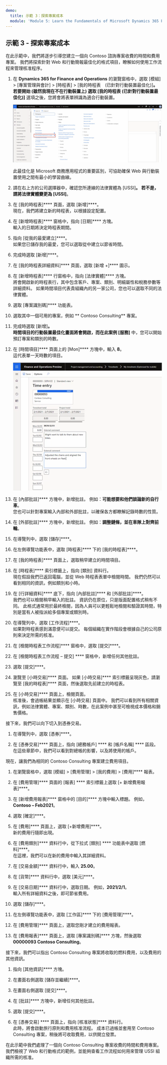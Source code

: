 ```yaml
---
demo:
  title: 示範 3：探索專案成本
  module: 'Module 5: Learn the Fundamentals of Microsoft Dynamics 365 Project Operations'
---
```


## 示範 3 - 探索專案成本

在此示範中，我們將逐步引導您建立一個向 Contoso 諮詢專案收費的時間和費用專案。 我們將探索針對 Web 和行動簡報最佳化的格式項目，瞭解如何使用工作流程來管理核准程序。

1. 在 **Dynamics 365 for Finance and Operations** 的瀏覽窗格中，選取 [模組] > [專案管理與會計] > [時程表] > [我的時程表　(已針對行動裝置最佳化)]****。  
    若要開始 (雖然我現在不在行動裝置上) 選取 [我的時程表 (已針對行動裝置最佳化)]**** 選項之後，您將會將表單辨識為適合行動裝置。

    ![[專案管理和會計] 功能表的螢幕擷取畫面，其中已醒目提示 [我的時程表　(已針對行動裝置最佳化)]。](./media/projops_costs_1_select_my_timesheets.png)  

    此最佳化是 Microsoft 商務應用程式的重要區別，可協助確保 Web 與行動裝置使用之間有最小的學習曲線。

1. 請在右上方的公司選擇器中，確認您所連線的法律實體為 [USSI]****。 若不是，請將法律實體變更為 [USSI]****。

1. 在 [我的時程表]**** 頁面，選取 [新增]****。  
    現在，我們將建立新的時程表，以根據設定配置。

1. 在 [新增時程表]**** 窗格中，指向 [日期]**** 方塊。  
    輸入的日期將決定時程表期間。

1. 指向 [從我的最愛建立]****。  
    如果您已儲存我的最愛，您可以選取從中建立以節省時間。

1. 完成時選取 [新增]****。

1. 在 [我的時程表詳細資料]**** 頁面，選取 [新增 +]**** 圖示。

1. 在 [新增時程表]**** 行窗格中，指向 [法律實體]**** 方塊。  
    將會開啟新的時程表行，其中包含客戶、專案、類別、明細屬性和稅務參數等詳細資料。 如果時間項目代表貴組織內的另一家公司，您也可以選取不同的法律實體。

1. 選取 [專案識別碼]**** 功能表。

1. 選取其中一個可用的專案，例如 ** Contoso Consulting** 專案。

1. 完成時選取 [新增]****。  
    時間項目的行動裝置最佳化畫面將會開啟，而在此案例 [服務]**** 中，您可以開始預訂專案和類別的時數。

1. 在 [時間項目]**** 頁面上的 [Mon]**** 方塊中，輸入 **8**。  
    這代表單一天時數的項目。

    ![[時間項目] 頁面的螢幕擷取畫面。](./media/projops_costs_2_mon_box.png)

1. 在 [內部批註]**** 方塊中，新增批註。 例如：**可能想要和他們談論新的自行車**。  
    您也可以針對專案輸入內部和外部批註，以確保各方都瞭解記錄時數的性質。

1. 在 [外部批註]**** 方塊中，新增批註。 例如：**調整鏈條，並在車隊上對齊前輪**。

1. 在導覽列中，選取 [儲存]****。

1. 在左側導覽功能表中，選取 [時程表]**** 下的 [我的時程表]****。

1. 在 [我的時程表]**** 頁面上，選取稍早建立的時間項目。

1. 在 [時程表]**** 索引標籤上，指向 [類別] 資料行。  
    現在假設我們已返回電腦，並從 Web 時程表表單中檢閱時間。 我們仍然可以看到相同的資訊，例如類別和小時。

1. 在 [行詳細資料]**** 底下，指向 [內部批註]**** 和 [外部批註]****。  
    我們也可以檢閱稍早輸入的批註。 資訊仍在原位，只是版面配置格式稍有不同。 此格式通常用於最終檢閱，因為人員可以更輕鬆地檢閱和驗證其時間，特別是當有人被指派給多個專案或類別時。

1. 在導覽列中，選取 [工作流程]****。  
    如果對時程表感到滿意便可以提交。 每個組織在實作階段會根據自己的公司原則來決定所需的核准。

1. 在 [檢閱時程表工作流程]**** 窗格中，選取 [提交]****。

1. 在 [檢閱時程表工作流程 – 提交] **** 窗格中，新增任何其他批註。

1. 選取 [提交]****。

1. 瀏覽至 [小時交易]**** 頁面。 如果 [小時交易]**** 索引標籤呈現灰色，請瀏覽至 [我的時程表]**** 頁面，然後選取先前建立的時程表。

1. 在 [小時交易]**** 頁面上，檢閱頁面。  
    核准後，會過帳結果並顯示在 [小時交易] 頁面中。 我們可以看到所有相關資訊，例如法律實體、專案、類別、時數，在此案例中甚至可檢視成本價格和銷售價格。  

接下來，我們可以向下切入到憑券交易。

1. 在導覽列中，選取 [憑券]****。

1. 在 [憑券交易]**** 頁面上，指向 [總務帳戶] **** 和 [帳戶名稱] **** 區段。  
    在這些章節中，我們可以看到對總帳的影響，以及將使用的帳戶。  

現在，讓我們為相同的 Contoso Consulting 專案建立費用項目。

1. 在瀏覽窗格中，選取 [模組] > [費用管理] > [我的費用] > [費用]**** 報表。

1. 在 [費用管理]**** 頁面的 [報表] **** 索引標籤上選取  [+ 新增費用報表]****。

1. 在 [新增費用報表]**** 窗格中的 [目的]**** 方塊中輸入標題。 例如，**Contoso – Feb2021**。

1. 選取 [確定]****。

1. 在 [費用]**** 頁面上，選取 [+新增費用]****。  
新的費用行隨即出現。

1. 在 [費用類別]**** 資料行中，從下拉式 [類別] **** 功能表中選取 [燃料]****。  
在這裡，我們可以在新的費用中輸入其詳細資料。

1. 在 [交易金額]**** 資料行中，輸入 **25.00**。

1. 在 [貨幣]**** 資料行中，選取 [美元]****。

1. 在 [交易日期]**** 資料行中，選取日期。 例如，**2021/2/1**。  
    輸入所有詳細資料之後，即可節省費用。

1. 選取 [儲存]****。

1. 在左側導覽功能表中，選取 [工作區]**** 下的 [費用管理]****。

1. 在 [費用管理]**** 頁面上，選取您剛才建立的費用報表。

1. 在 [費用報表]**** 頁面上，選取 [專案識別碼]**** 方塊，然後選取 **00000093 Contoso Consulting**。  

接下來，我們可以指出 Contoso Consulting 專案將收取的燃料費用，以及費用的其他資訊。

1. 指向 [其他資訊]**** 方塊。

1. 在畫面右側選取 [儲存並繼續]****。

1. 在畫面右側選取 [提交]****。

1. 在 [批註]**** 方塊中，新增任何其他批註。

1. 選取 [提交]****。

1. 在 [憑券交易] **** 頁面上，指向 [核准狀態]**** 資料行。  
    此時，將會啟動旅行原則和費用核准流程。 成本已過帳並套用至 Contoso Consulting 專案，稍後將可收取費用，以供開立發票。

在此示範中我們處理了一個向 Contoso Consulting 專案收費的時間和費用專案。 我們檢視了 Web 和行動格式的範例，並能夠查看工作流程如何用來管理 USSI 組織所需的核准。
